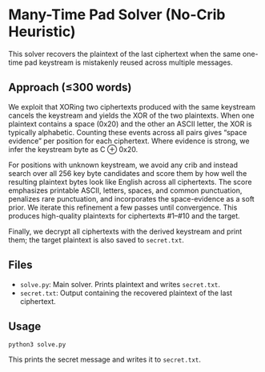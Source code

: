 # Many-Time Pad Solver (No-Crib Heuristic)

This solver recovers the plaintext of the last ciphertext when the same one-time pad keystream is mistakenly reused across multiple messages.

## Approach (≤300 words)
We exploit that XORing two ciphertexts produced with the same keystream cancels the keystream and yields the XOR of the two plaintexts. When one plaintext contains a space (0x20) and the other an ASCII letter, the XOR is typically alphabetic. Counting these events across all pairs gives “space evidence” per position for each ciphertext. Where evidence is strong, we infer the keystream byte as C ⊕ 0x20.

For positions with unknown keystream, we avoid any crib and instead search over all 256 key byte candidates and score them by how well the resulting plaintext bytes look like English across all ciphertexts. The score emphasizes printable ASCII, letters, spaces, and common punctuation, penalizes rare punctuation, and incorporates the space-evidence as a soft prior. We iterate this refinement a few passes until convergence. This produces high-quality plaintexts for ciphertexts #1–#10 and the target.

Finally, we decrypt all ciphertexts with the derived keystream and print them; the target plaintext is also saved to `secret.txt`.

## Files
- `solve.py`: Main solver. Prints plaintext and writes `secret.txt`.
- `secret.txt`: Output containing the recovered plaintext of the last ciphertext.

## Usage
```
python3 solve.py
```
This prints the secret message and writes it to `secret.txt`.
